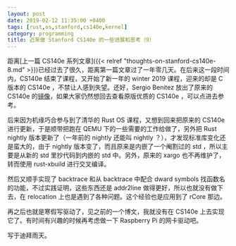 ```yaml
---
layout: post
date: 2019-02-12 11:35:00 +0400
tags: [rust,os,stanford,cs140e,kernel]
category: programming
title: 近来做 Stanford CS140e 的一些进展和思考（9）
---
```


距离[上一篇 CS140e 系列文章]({{< relref "thoughts-on-stanford-cs140e-8.md" >}})已经过去了很久，距离第一篇文章过了一年零几天。在后来这一段时间内，CS140e 结束了课程，又开始了新一年的 winter 2019 课程，迎来的却是 C 版本的 CS140e ，不禁让人感到失望。还好，Sergio Benitez 放出了原来的 CS140e 的[镜像](https://cs140e.sergio.bz)，如果大家仍然想回去查看原版优质的 CS140e ，可以点进去参考。

后来因为机缘巧合参与到了清华的 Rust OS 课程，又想到回来把原来的 CS140e 进行更新，于是顺带把跑在 QEMU 下的一些需要的工作给做了，另外把 Rust nightly 版本更新了（一年前的 nightly 还能叫 nightly ？），才发现标准库变化还是蛮大的，由于 nightly 版本变了，而且原来是内嵌了一个阉割过的 std ，所以主要是从新的 std 里抄代码到内嵌的 std 中。另外，原来的 xargo 也不再维护了，转而使用 rust-xbuild 进行交叉编译。

然后又顺手实现了 backtrace 和从 backtrace 中配合 dward symbols 找函数名的功能，不过实践证明，这些东西还是 addr2line 做得更好，所以也就没有做下去，在 relocation 上也是遇到了各种问题。这个经验也是应用到了 rCore 那边。

再之后也就是寒假写驱动了，见之前的一个博文，我就没有在 CS140e 上去实现它了。有时间有兴趣的时候再考虑做一下 Raspberry Pi 的网卡驱动吧。

写于迪拜雨天。